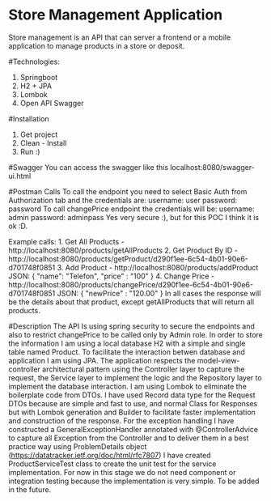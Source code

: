 # Store Management Application
  Store management is an API that can server a frontend or a mobile application to manage products in a store or deposit.

#Technologies:
  1. Springboot
  2. H2 + JPA
  3. Lombok
  4. Open API Swagger


#Installation
  1. Get project
  2. Clean - Install
  3. Run :)

#Swagger
  You can access the swagger like this localhost:8080/swagger-ui.html

#Postman Calls
  To call the endpoint you need to select Basic Auth from Authorization tab and the credentials are:
    username: user
    password: password
  To call changePrice endpoint the credentials will be:
    username: admin
    password: adminpass
  Yes very secure :), but for this POC I think it is ok :D.
  
  Example calls:
    1. Get All Products - http://localhost:8080/products/getAllProducts
    2. Get Product By ID - http://localhost:8080/products/getProduct/d290f1ee-6c54-4b01-90e6-d701748f0851
    3. Add Product -  http://localhost:8080/products/addProduct
       JSON:
         {
          "name": "Telefon",
          "price" : "100"
         }
    4. Change Price - http://localhost:8080/products/changePrice/d290f1ee-6c54-4b01-90e6-d701748f0851
       JSON:
         {
          "newPrice" : "120.00"
         }
  In all cases the response will be the details about that product, except getAllProducts that will return all products.

#Description
  The API Is using spring security to secure the endpoints and also to restrict changePrice to be called only by Admin role. In order to store the information I am using a local database H2 with a simple and single table named Product. To facilitate the interaction      betwen database and application I am using JPA.
  The application respects the model-view-controller architectural pattern using the Controller layer to capture the request, the Service layer to implement the logic and the Repository layer to implement the database interaction.
  I am using Lombok to eliminate the boilerplate code from DTOs. I have used Record data type for the Request DTOs because are simple and fast to use, and normal Class for Responses but with Lombok generation and Builder to facilitate faster implementation and construction of the response.
  For the exception handling I have constructed a GeneralExceptionHandler annotated with @ControllerAdvice to capture all Exception from the Controller and to deliver them in a best practice way using ProblemDetails object (https://datatracker.ietf.org/doc/html/rfc7807)
  I have created ProductServiceTest class to create the unit test for the service implementation. For now in this stage we do not need component or integration testing because the implementation is very simple. To be added in the future.
  

